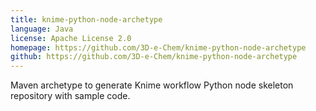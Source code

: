 ```yaml
---
title: knime-python-node-archetype
language: Java
license: Apache License 2.0
homepage: https://github.com/3D-e-Chem/knime-python-node-archetype
github: https://github.com/3D-e-Chem/knime-python-node-archetype
---
```

Maven archetype to generate Knime workflow Python node skeleton repository with sample code.
